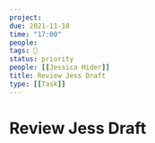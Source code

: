 ```yaml
---
project:
due: 2021-11-18
time: "17:00"
people:
tags: 🧨
status: priority
people: [[Jessica Hider]]
title: Review Jess Draft
type: [[Task]]
---
```


# Review Jess Draft